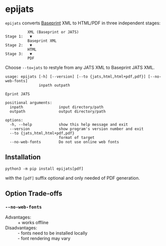 epijats
=======

`epijats` converts [Baseprint](https://baseprints.singlesource.pub)
XML to HTML/PDF in three independent stages:

```
          XML (Baseprint or JATS)
Stage 1:   ▼
          Baseprint XML
Stage 2:   ▼
          HTML
Stage 3:   ▼
          PDF
```

Choose `--to=jats` to restyle from any JATS XML to Baseprint JATS XML.

```
usage: epijats [-h] [--version] [--to {jats,html,html+pdf,pdf}] [--no-web-fonts]
               inpath outpath

Eprint JATS

positional arguments:
  inpath                input directory/path
  outpath               output directory/path

options:
  -h, --help            show this help message and exit
  --version             show program's version number and exit
  --to {jats,html,html+pdf,pdf}
                        format of target
  --no-web-fonts        Do not use online web fonts
```


Installation
------------

```
python3 -m pip install epijats[pdf]
```
with the `[pdf]` suffix optional and only needed of PDF generation.


Option Trade-offs
-----------------

### `--no-web-fonts`

<dl>
  <dt> Advantages: </dt>
  <dd>
+ works offline
  </dd>
  <dt> Disadvantages: </dt>
  <dd>
- fonts need to be installed locally<br>
- font rendering may vary
  </dd>
</dl>
